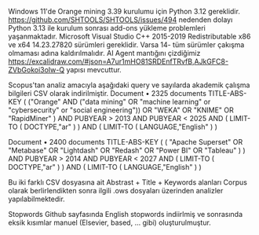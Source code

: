 Windows 11'de Orange mining 3.39 kurulumu için Python 3.12 gereklidir. https://github.com/SHTOOLS/SHTOOLS/issues/494 nedenden dolayı Python 3.13 ile kurulum sonrası add-ons yükleme problemleri yaşanmaktadır.
Microsoft Visual Studio C++ 2015-2019 Redistributable x86 ve x64 14.23.27820 sürümleri gereklidir. Varsa 14- tüm sürümler çakışma olmaması adına kaldırılmalıdır.
AI Agent mantığını çizdiğimiz https://excalidraw.com/#json=A7ur1mHO81SRDEnfTRvfB,AJkGFC8-ZVbGokoi3oIw-Q yapısı mevcuttur.

Scopus'tan analiz amacıyla aşağıdaki query ve sayılarda akademik çalışma bilgileri CSV olarak indirilmiştir.
Document • 2325 documents
TITLE-ABS-KEY ( ("Orange" AND ("data mining" OR "machine learning" or "cybersecurity" or "social engineering")) OR "WEKA" OR "KNIME" OR "RapidMiner" ) AND PUBYEAR &gt; 2013 AND PUBYEAR &lt; 2025 AND ( LIMIT-TO ( DOCTYPE,"ar" ) ) AND ( LIMIT-TO ( LANGUAGE,"English" ) )

Document • 2400 documents
TITLE-ABS-KEY ( ( "Apache Superset" OR "Metabase" OR "Lightdash" OR "Redash" OR "Power BI" OR "Tableau" ) ) AND PUBYEAR &gt; 2014 AND PUBYEAR &lt; 2027 AND ( LIMIT-TO ( DOCTYPE,"ar" ) ) AND ( LIMIT-TO ( LANGUAGE,"English" ) )

Bu iki farklı CSV dosyasına ait Abstrast + Title + Keywords alanları Corpus olarak berlirlendikten sonra ilgili .ows dosyaları üzerinden analizler yapılabilmektedir. 

Stopwords Github sayfasında English stopwords indiirlmiş ve sonrasında eksik kısımlar manuel (Elsevier, based, ... gibi) oluşturulmuştur. 

